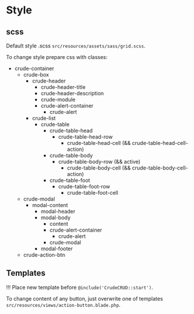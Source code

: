Style
===

## scss

Default style .scss `src/resources/assets/sass/grid.scss`.

To change style prepare css with classes:
- crude-container
    + crude-box
        + crude-header
            + crude-header-title
            + crude-header-description
            + crude-module
            + crude-alert-container
                + crude-alert
        + crude-list
            + crude-table
                + crude-table-head
                    + crude-table-head-row
                        + crude-table-head-cell (&& crude-table-head-cell-action)
                + crude-table-body
                    + crude-table-body-row (&& active)
                        + crude-table-body-cell (&& crude-table-body-cell-action)
                + crude-table-foot
                    + crude-table-foot-row
                        + crude-table-foot-cell
    + crude-modal
        + modal-content
            + modal-header
            + modal-body
                + content
                + crude-alert-container
                    + crude-alert
                + crude-modal
            + modal-footer
    + crude-action-btn

## Templates

!!! Place new template before `@include('CrudeCRUD::start')`.

To change content of any button, just overwrite one of templates `src/resources/views/action-button.blade.php`.

